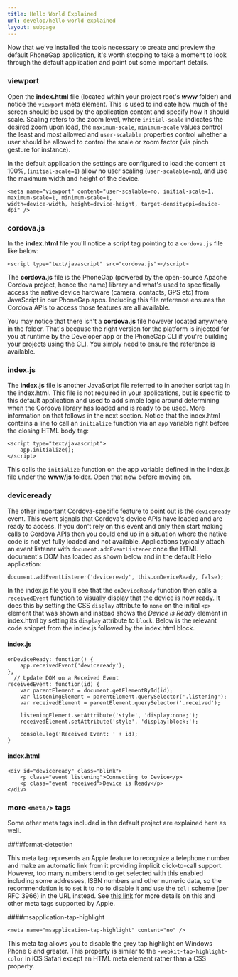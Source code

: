 ```yaml
---
title: Hello World Explained
url: develop/hello-world-explained
layout: subpage
---
```


Now that we've installed the tools necessary to create and preview the default PhoneGap application, it's worth stopping to take a moment to look through the default application and point out some important details.

### viewport
Open the **index.html** file (located within your project root's ***www*** folder) and notice the `viewport` meta element. This is used to indicate how much of the screen should be used by the application content and specify how it should scale. Scaling refers to the zoom level, where `initial-scale` indicates the desired zoom upon load, the `maximum-scale`, `minimum-scale` values control the least and most allowed and `user-scalable` properties control whether a user should be allowed to
control the scale or zoom factor (via pinch gesture for instance).

In the default application the settings are configured to load the content at 100%, (`initial-scale=1`) allow no user scaling (`user-scalable=no`), and use the maximum width and height of the device.

    <meta name="viewport" content="user-scalable=no, initial-scale=1, maximum-scale=1, minimum-scale=1,
	width=device-width, height=device-height, target-densitydpi=device-dpi" />

### cordova.js
In the **index.html** file you'll notice a script tag pointing to a `cordova.js` file like below:

    <script type="text/javascript" src="cordova.js"></script>


The **cordova.js** file is the PhoneGap (powered by the open-source Apache Cordova project, hence the name) library and what's used to specifically access the native device hardware (camera, contacts, GPS etc) from JavaScript in our PhoneGap apps. Including this file reference ensures the Cordova APIs to access those features are all available.

You may notice that there isn't a **cordova.js** file however located anywhere in the folder. That's because the right version for the platform is injected for you at runtime by the Developer app or the PhoneGap CLI if you're building your projects using the CLI. You simply need to ensure the reference is available.

### index.js
The **index.js** file is another JavaScript file referred to in another script tag in the index.html. This file is not required in your applications, but is
specific to this default application and used to add simple logic around determining when the Cordova library has loaded and is ready to be used. More information on that follows in the next section. Notice that the index.html contains a line to call an `initialize` function via an `app` variable right before the closing HTML body tag:

    <script type="text/javascript">
        app.initialize();
    </script>

This calls the `initialize` function on the app variable defined in the index.js file under the **www/js** folder. Open that now before moving on.

### deviceready
The other important Cordova-specific feature to point out is the `deviceready` event. This event signals that Cordova's device APIs have loaded and are ready to access. If you don't rely on this event and only then start making calls to Cordova APIs then you could end up in a situation where the native code is not yet fully loaded and not available. Applications typically attach an event listener with `document.addEventListener` once the HTML document's DOM has loaded as shown below and in the default Hello application:

    document.addEventListener('deviceready', this.onDeviceReady, false);

In the index.js file you'll see that the `onDeviceReady` function then calls a `receivedEvent` function to visually display that the device is now ready. It does this by setting the CSS `display` attribute to `none` on the initial `<p>` element that was shown and instead shows the *Device is Ready* element in index.html by setting its `display` attribute to `block`.
Below is the relevant code snippet from the index.js followed by the index.html block. 
  
#### index.js    
    onDeviceReady: function() {
        app.receivedEvent('deviceready');
    },
      // Update DOM on a Received Event
    receivedEvent: function(id) {
        var parentElement = document.getElementById(id);
        var listeningElement = parentElement.querySelector('.listening');
        var receivedElement = parentElement.querySelector('.received');
        
        listeningElement.setAttribute('style', 'display:none;');
        receivedElement.setAttribute('style', 'display:block;');
        
        console.log('Received Event: ' + id);
    }

#### index.html
    <div id="deviceready" class="blink">
        <p class="event listening">Connecting to Device</p>
        <p class="event received">Device is Ready</p>
    </div>

### more `<meta/>` tags
Some other meta tags included in the default project are explained here as well.

####format-detection
    <meta name="format-detection" content="telephone=no" />

This meta tag represents an Apple feature to recognize a telephone number and make an automatic link from it providing implicit click-to-call support. However, too many numbers tend to get selected with this enabled including some addresses, ISBN numbers and other numeric data, so the recommendation is to set it to no to disable it and use
    the `tel:` scheme (per RFC 3966) in the URL instead. See [this link](https://developer.apple.com/library/safari/documentation/AppleApplications/Reference/SafariHTMLRef/Articles/MetaTags.html) for more details on this and other meta tags supported by Apple.

####msapplication-tap-highlight

    <meta name="msapplication-tap-highlight" content="no" />

This meta tag allows you to disable the grey tap highlight on Windows Phone 8 and greater. This property is similar to the `-webkit-tap-highlight-color` in iOS Safari
    except an HTML meta element rather than a CSS property.
    


